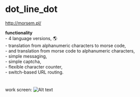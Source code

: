 # dot_line_dot           
http://morsem.pl/

**functionality**    
        - 4 language versions, :earth_americas:    
        - translation from alphanumeric characters to morse code,     
        - and translation from morse code to alphanumeric characters,       
        - simple messaging,             
        - simple captcha,     
        - flexible character counter,      
        - switch-based URL routing.     

#
work screen: 
![Alt text](https://images86.fotosik.pl/202/ffd72735e7b42a6e.png "how_about_lerning_esperanto")